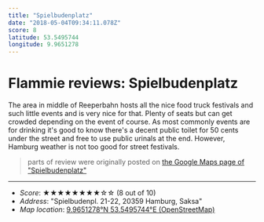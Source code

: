 ```yaml
---
title: "Spielbudenplatz"
date: "2018-05-04T09:34:11.078Z"
score: 8
latitude: 53.5495744
longitude: 9.9651278
---
```

# Flammie reviews: Spielbudenplatz

The area in middle of Reeperbahn hosts all the nice food truck festivals
and such little events and is very nice for that. Plenty of seats but
can get crowded depending on the event of course. As most commonly events
are for drinking it's good to know there's a decent public toilet for 50
cents under the street and free to use public urinals at the end. However,
Hamburg weather is not too good for street festivals.

> parts of review were originally posted on [the Google Maps page of
  "Spielbudenplatz"](https://www.google.com/maps/place//data=!4m2!3m1!1s0x0:0x4fe27a9be49b2ca)
* * *
- *Score*: ★★★★★★★★☆☆ (8 out of 10)
- *Address*: "Spielbudenpl. 21-22, 20359 Hamburg, Saksa"
- *Map location*: [9.9651278°N 53.5495744°E (OpenStreetMap)](https://www.openstreetmap.org/?mlat=53.5495744&mlon=9.9651278&zoom=12)
